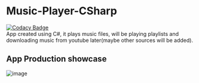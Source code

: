 # Music-Player-CSharp
[![Codacy Badge](https://api.codacy.com/project/badge/Grade/76640bd1c0ef4688b11851e83d1311f9)](https://app.codacy.com/gh/HyperJAK/Music-Player-CSharp?utm_source=github.com&utm_medium=referral&utm_content=HyperJAK/Music-Player-CSharp&utm_campaign=Badge_Grade)  
  App created using C#, it plays music files, will be playing playlists and downloading music from youtube later(maybe other sources will be added).
  
## App Production showcase
  ![image](https://github.com/HyperJAK/Music-Player-CSharp/assets/63348015/2256f3dd-5ade-481d-b475-7766290cdc3b)


